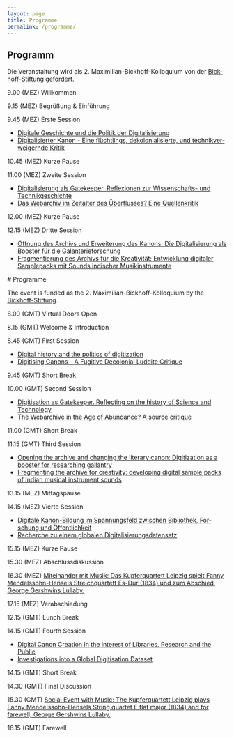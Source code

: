 ```yaml
---
layout: page
title: Programme
permalink: /programme/
---
```


<div class="language-container">
<section lang="de" markdown="1">

# Programm

Die Veranstaltung wird als 2. Maximilian-Bickhoff-Kolloquium von der  <a href="http://www.ku.de/die-ku/stiftungen-und-foerderer/bickhoff-stiftung">Bickhoff-Stiftung</a> gefördert.

9.00 (MEZ) Willkommen

9.15 (MEZ) Begrüßung & Einführung

9.45 (MEZ) Erste Session

* [Digitale Geschichte und die Politik der Digitalisierung](../contributions/zaagsma)
* [Digitalisierter Kanon - Eine flüchtlings, dekolonialisierte, und technikverweigernde Kritik](../contributions/ali)

10.45 (MEZ) Kurze Pause

11.00 (MEZ) Zweite Session

* [Digitalisierung als Gatekeeper. Reflexionen zur Wissenschafts- und Technikgeschichte ](../contributions/ceranski)
* [Das Webarchiv im Zeitalter des Überflusses? Eine Quellenkritik](../contributions/donig-eckl-rehbein)

12.00 (MEZ) Kurze Pause

12.15 (MEZ) Dritte Session

* [Öffnung des Archivs und Erweiterung des Kanons: Die Digitalisierung als Booster für die Galanterieforschung](../contributions/stauffer)
* [Fragmentierung des Archivs für die Kreativität: Entwicklung digitaler Samplepacks mit Sounds indischer Musikinstrumente](../contributions/blackburn-nayak-suviste-batchelor)
</section>

<section lang="en" markdown="1">
# Programme

The event is funded as the 2. Maximilian-Bickhoff-Kolloquium by the <a href="http://www.ku.de/die-ku/stiftungen-und-foerderer/bickhoff-stiftung">Bickhoff-Stiftung</a>.

8.00 (GMT) Virtual Doors Open

8.15 (GMT) Welcome & Introduction

8.45 (GMT) First Session

* [Digital history and the politics of digitization](../contributions/zaagsma)
* [Digitising Canons – A Fugitive Decolonial Luddite Critique](../contributions/ali)

9.45 (GMT) Short Break

10.00 (GMT) Second Session

* [Digitisation as Gatekeeper. Reflecting on the history of Science and Technology](../contributions/ceranski)
* [The Webarchive in the Age of Abundance? A source critique](../contributions/donig-eckl-rehbein)

11.00 (GMT) Short Break

11.15 (GMT) Third Session

* [Opening the archive and changing the literary canon: Digitization as a booster for researching gallantry](../contributions/stauffer)
* [Fragmenting the archive for creativity: developing digital sample packs of Indian musical instrument sounds](../contributions/blackburn-nayak-suviste-batchelor)

</section> 
</div>

<div class="language-container">
<section lang="de" markdown="1">
13.15 (MEZ) Mittagspause

14.15 (MEZ) Vierte Session

* [Digitale Kanon-Bildung im Spannungsfeld zwischen Bibliothek, Forschung und Öffentlichkeit](../contributions/hertling)
* [Recherche zu einem globalen Digitalisierungsdatensatz](../contributions/lewis-gooding-furlough)

15.15 (MEZ) Kurze Pause

15.30 (MEZ) Abschlussdiskussion

16.30 (MEZ) [Miteinander mit Musik: Das Kupferquartett Leipzig spielt Fanny Mendelssohn-Hensels Streichquartett Es-Dur (1834) und zum Abschied, George Gershwins Lullaby.](../social/)

17.15 (MEZ) Verabschiedung
</section>

<section lang="en" markdown="1">
12.15 (GMT) Lunch Break

14.15 (GMT) Fourth Session

* [Digital Canon Creation in the interest of Libraries, Research and the Public](../contributions/hertling)
* [Investigations into a Global Digitisation Dataset](../contributions/lewis-gooding-furlough)

14.15 (GMT) Short Break

14.30 (GMT) Final Discussion

15.30 (GMT) [Social Event with Music: The Kupferquartett Leipzig plays Fanny Mendelssohn-Hensels String quartet E flat major (1834) and for farewell, George Gershwins Lullaby.](../social/)

16.15 (GMT) Farewell
</section>
</div>
